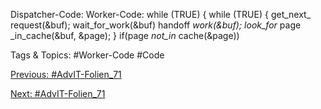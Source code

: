 Dispatcher-Code: Worker-Code:
while (TRUE) { while (TRUE) {
get_next_ request(&buf); wait_for_work(&buf)
handoff _work(&buf); look_for_ page _in_cache(&buf, &page);
} if(page _not_in_ cache(&page))

   Tags & Topics:
   #Worker-Code
   #Code

[Previous: #AdvIT-Folien_71](AdvIT-Folien_71.md)

[Next: #AdvIT-Folien_71](AdvIT-Folien_71.md)